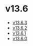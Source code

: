# v13.6

- [v13.6.3](v13.6.3.ja.md)
- [v13.6.2](v13.6.2.ja.md)
- [v13.6.1](v13.6.1.ja.md)
- [v13.6.0](v13.6.0.ja.md)

